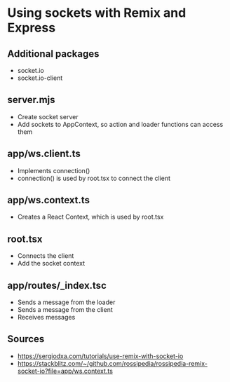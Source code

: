 # Using sockets with Remix and Express

## Additional packages

- socket.io
- socket.io-client

## server.mjs

- Create socket server
- Add sockets to AppContext, so action and loader functions can access them

## app/ws.client.ts

- Implements connection()
- connection() is used by root.tsx to connect the client

## app/ws.context.ts

- Creates a React Context, which is used by root.tsx

## root.tsx

- Connects the client
- Add the socket context

## app/routes/\_index.tsc

- Sends a message from the loader
- Sends a message from the client
- Receives messages

## Sources

- https://sergiodxa.com/tutorials/use-remix-with-socket-io
- https://stackblitz.com/~/github.com/rossipedia/rossipedia-remix-socket-io?file=app/ws.context.ts
